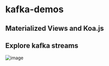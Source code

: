 # kafka-demos

## Materialized Views and Koa.js

## Explore kafka streams

![image](https://github.com/szy0syz/kafka-demos/assets/10555820/e7485408-98d2-462f-b044-68266cc2023e)
